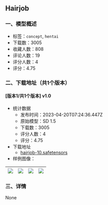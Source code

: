 ## Hairjob
### 一、模型概述

- 标签：`concept`, `hentai`
- 下载数：3005
- 收藏人数：808
- 评论人数：19
- 评分人数：4
- 评分：4.75

### 二、下载地址（共1个版本）

#### [版本1/共1个版本] v1.0

- 统计数据
  - 发布时间：2023-04-20T07:24:36.447Z
  - 原始模型：SD 1.5
  - 下载数：3005
  - 评分人数：4
  - 评分：4.75
- 下载地址
  - [hairjob-10.safetensors](https://civitai.com/api/download/models/50526)
- 样例图像：

| <img src="https://image.civitai.com/xG1nkqKTMzGDvpLrqFT7WA/dc2e6ec1-b0ac-410f-132e-9af4a2cf5300/width=450/543534.jpeg" /> | <img src="https://image.civitai.com/xG1nkqKTMzGDvpLrqFT7WA/0af296a6-54e5-4618-7c43-dcf7f2f4a100/width=450/543536.jpeg" /> | <img src="https://image.civitai.com/xG1nkqKTMzGDvpLrqFT7WA/5c07188b-e1d8-4b0f-cd26-a903e3f92b00/width=450/543539.jpeg" /> | <img src="https://image.civitai.com/xG1nkqKTMzGDvpLrqFT7WA/701c6217-5d31-4e62-e226-873306535000/width=450/547955.jpeg" /> |
| ---- | ---- | ---- | ---- |


### 三、详情
None